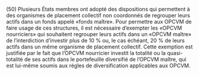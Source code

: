 (50) Plusieurs États membres ont adopté des dispositions qui permettent à des organismes de placement collectif non coordonnés de regrouper leurs actifs dans un fonds appelé «fonds maître». Pour permettre aux OPCVM de faire usage de ces structures, il est nécessaire d’exempter les «OPCVM nourriciers» qui souhaitent regrouper leurs actifs dans un «OPCVM maître» de l’interdiction d’investir plus de 10 % ou, le cas échéant, 20 % de leurs actifs dans un même organisme de placement collectif. Cette exemption est justifiée par le fait que l’OPCVM nourricier investit la totalité ou la quasi-totalité de ses actifs dans le portefeuille diversifié de l’OPCVM maître, qui est lui-même soumis aux règles de diversification applicables aux OPCVM.